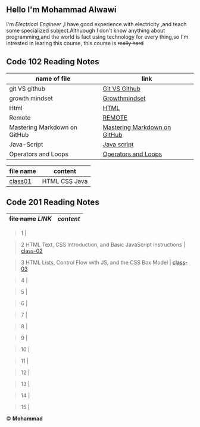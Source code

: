 ## Hello  I'm **Mohammad Alwawi**
I'm _Electrical Engineer_ ,I have good experience with electricity ,and teach some specialized subject.Althuough I don't know anything about programming,and the world is fact using technology for every thing,so I'm intrested in learing this course,
this course is ~~really hard~~

## Code 102 Reading Notes

**name of file**  | **link**
------------  | -------
git VS github  | [Git VS Github](https://mohammadalwawi.github.io/reading-notes/gitVSgithub)
growth mindset |  [Growthmindset](https://mohammadalwawi.github.io/reading-notes/grothmindset)
Html  | [HTML](https://mohammadalwawi.github.io/reading-notes/html)
Remote | [REMOTE](https://mohammadalwawi.github.io/reading-notes/reading-note02b)
Mastering Markdown on GitHub| [Mastering Markdown on GitHub](https://mohammadalwawi.github.io/reading-notes/MasteringMarkdownonGitHub)
Java-Script | [Java script](https://mohammadalwawi.github.io/reading-notes/Java-Script)
Operators and Loops | [Operators and Loops](https://mohammadalwawi.github.io/reading-notes/read05)

**file name** | **content**
-----------|-----------
[class01](https://mohammadalwawi.github.io/reading-notes/class-01)  | HTML CSS Java


## Code **201** Reading Notes
~~**file name**~~ ***LINK***| _content_
 ----------| -------
 
> 1	|    

> 2  HTML Text, CSS Introduction, and Basic JavaScript Instructions | [class-02](https://mohammadalwawi.github.io/reading-notes/class-02)  

> 3 HTML Lists, Control Flow with JS, and the CSS Box Model | [class-03](https://mohammadalwawi.github.io/reading-notes/class-03)

> 4	|  

> 5	|   

> 6 |   

> 7 |   

 > 8 |   

> 9 |  

> 10	|   

> 11 |  

> 12 |  

> 13 |   

> 14	|  

> 15 |   

&copy; **Mohammad**